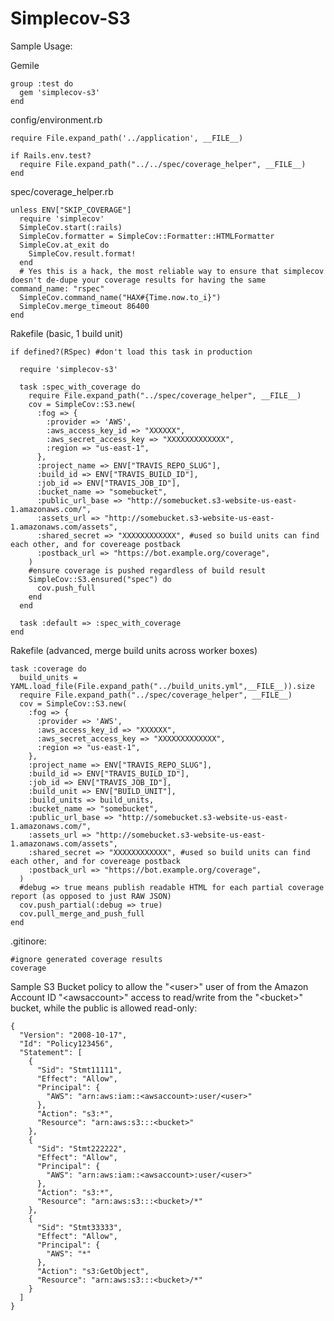 # Simplecov-S3

Sample Usage:

Gemile

    group :test do
      gem 'simplecov-s3'
    end

config/environment.rb

    require File.expand_path('../application', __FILE__)

    if Rails.env.test?
      require File.expand_path("../../spec/coverage_helper", __FILE__)
    end

spec/coverage_helper.rb

    unless ENV["SKIP_COVERAGE"]
      require 'simplecov'
      SimpleCov.start(:rails)
      SimpleCov.formatter = SimpleCov::Formatter::HTMLFormatter
      SimpleCov.at_exit do
        SimpleCov.result.format!
      end
      # Yes this is a hack, the most reliable way to ensure that simplecov doesn't de-dupe your coverage results for having the same command_name: "rspec"
      SimpleCov.command_name("HAX#{Time.now.to_i}")
      SimpleCov.merge_timeout 86400
    end

Rakefile (basic, 1 build unit)

    if defined?(RSpec) #don't load this task in production

      require 'simplecov-s3'

      task :spec_with_coverage do
        require File.expand_path("../spec/coverage_helper", __FILE__)
        cov = SimpleCov::S3.new(
          :fog => {
            :provider => 'AWS',
            :aws_access_key_id => "XXXXXX",
            :aws_secret_access_key => "XXXXXXXXXXXXX",
            :region => "us-east-1",
          },
          :project_name => ENV["TRAVIS_REPO_SLUG"],
          :build_id => ENV["TRAVIS_BUILD_ID"],
          :job_id => ENV["TRAVIS_JOB_ID"],
          :bucket_name => "somebucket",
          :public_url_base => "http://somebucket.s3-website-us-east-1.amazonaws.com/",
          :assets_url => "http://somebucket.s3-website-us-east-1.amazonaws.com/assets",
          :shared_secret => "XXXXXXXXXXXX", #used so build units can find each other, and for covereage postback
          :postback_url => "https://bot.example.org/coverage",
        )
        #ensure coverage is pushed regardless of build result
        SimpleCov::S3.ensured("spec") do
          cov.push_full
        end
      end

      task :default => :spec_with_coverage
    end

Rakefile (advanced, merge build units across worker boxes)

    task :coverage do
      build_units = YAML.load_file(File.expand_path("../build_units.yml",__FILE__)).size
      require File.expand_path("../spec/coverage_helper", __FILE__)
      cov = SimpleCov::S3.new(
        :fog => {
          :provider => 'AWS',
          :aws_access_key_id => "XXXXXX",
          :aws_secret_access_key => "XXXXXXXXXXXXX",
          :region => "us-east-1",
        },
        :project_name => ENV["TRAVIS_REPO_SLUG"],
        :build_id => ENV["TRAVIS_BUILD_ID"],
        :job_id => ENV["TRAVIS_JOB_ID"],
        :build_unit => ENV["BUILD_UNIT"],
        :build_units => build_units,
        :bucket_name => "somebucket",
        :public_url_base => "http://somebucket.s3-website-us-east-1.amazonaws.com/",
        :assets_url => "http://somebucket.s3-website-us-east-1.amazonaws.com/assets",
        :shared_secret => "XXXXXXXXXXXX", #used so build units can find each other, and for covereage postback
        :postback_url => "https://bot.example.org/coverage",
      )
      #debug => true means publish readable HTML for each partial coverage report (as opposed to just RAW JSON)
      cov.push_partial(:debug => true)
      cov.pull_merge_and_push_full
    end

.gitinore:

    #ignore generated coverage results
    coverage

Sample S3 Bucket policy to allow the "\<user\>" user of from the Amazon Account ID "\<awsaccount\>" access to read/write from the "\<bucket\>" bucket, while the public is allowed read-only:

    {
      "Version": "2008-10-17",
      "Id": "Policy123456",
      "Statement": [
        {
          "Sid": "Stmt11111",
          "Effect": "Allow",
          "Principal": {
            "AWS": "arn:aws:iam::<awsaccount>:user/<user>"
          },
          "Action": "s3:*",
          "Resource": "arn:aws:s3:::<bucket>"
        },
        {
          "Sid": "Stmt222222",
          "Effect": "Allow",
          "Principal": {
            "AWS": "arn:aws:iam::<awsaccount>:user/<user>"
          },
          "Action": "s3:*",
          "Resource": "arn:aws:s3:::<bucket>/*"
        },
        {
          "Sid": "Stmt33333",
          "Effect": "Allow",
          "Principal": {
            "AWS": "*"
          },
          "Action": "s3:GetObject",
          "Resource": "arn:aws:s3:::<bucket>/*"
        }
      ]
    }
